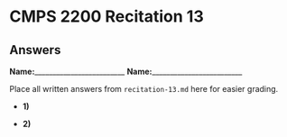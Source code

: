 # CMPS 2200 Recitation 13

## Answers

**Name:**_________________________
**Name:**_________________________


Place all written answers from `recitation-13.md` here for easier grading.



- **1)**

- **2)**
